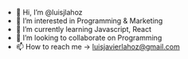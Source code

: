 - 👋 Hi, I’m @luisjlahoz
- 👀 I’m interested in Programming & Marketing
- 🌱 I’m currently learning Javascript, React
- 💞️ I’m looking to collaborate on Programming
- 📫 How to reach me -> luisjavierlahoz@gmail.com
<!---
luisjlahoz/luisjlahoz is a ✨ special ✨ repository because its `README.md` (this file) appears on your GitHub profile.
You can click the Preview link to take a look at your changes.
--->
